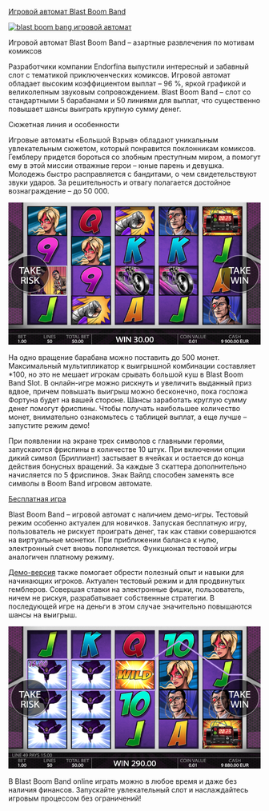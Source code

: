 [Игровой автомат Blast Boom Band](https://eurogame.online/game-demo/blast-boom-bang?utm_source=p1&utm_medium=web&utm_campaign=github&utm_term=blast-boom-bang&utm_content=link-top)

[![blast boom bang игровой автомат](https://media0.giphy.com/media/8fpj3IwNHyhlPeviW2/giphy.gif)](https://eurogame.online/game-demo/blast-boom-bang?utm_source=p1&utm_medium=web&utm_campaign=github&utm_term=blast-boom-bang&utm_content=gif-top)

Игровой автомат Blast Boom Band – азартные развлечения по мотивам комиксов

Разработчики компании Endorfina выпустили интересный и забавный слот с тематикой приключенческих комиксов. Игровой автомат обладает высоким коэффициентом выплат – 96 %, яркой графикой и великолепным звуковым сопровождением. Blast Boom Band – слот со стандартными 5 барабанами и 50 линиями для выплат, что существенно повышает шансы выиграть крупную сумму денег.

Сюжетная линия и особенности

Игровые автоматы «Большой Взрыв» обладают уникальным увлекательным сюжетом, который понравится поклонникам комиксов. Гемблеру придется бороться со злобным преступным миром, а помогут ему в этой миссии отважные герои – юные парень и девушка. Молодежь быстро расправляется с бандитами, о чем свидетельствуют звуки ударов. За решительность и отвагу полагается достойное вознаграждение – до 50 000.

[![play blast boom bang](https://raw.githubusercontent.com/7-game/blast-boom-bang/main/blast-boom-bang5.png)](https://eurogame.online/game-demo/blast-boom-bang?utm_source=p1&utm_medium=web&utm_campaign=github&utm_term=blast-boom-bang&utm_content=image-middle)


На одно вращение барабана можно поставить до 500 монет. Максимальный мультипликатор к выигрышной комбинации составляет *100, но это не мешает игрокам срывать большой куш в Blast Boom Band Slot. В онлайн-игре можно рискнуть и увеличить выданный приз вдвое, причем повышать выигрыш можно бесконечно, пока госпожа Фортуна будет на вашей стороне. Шансы заработать круглую сумму денег помогут фриспины. Чтобы получать наибольшее количество монет, внимательно ознакомьтесь с таблицей выплат, а еще лучше – запустите режим демо!

При появлении на экране трех символов с главными героями, запускаются фриспины в количестве 10 штук. При включении опции дикий символ (Бриллиант) застывает в ячейках и остается до конца действия бонусных вращений. За каждые 3 скаттера дополнительно начисляется по 5 фриспинов. Знак Вайлд способен заменять все символы в Boom Band игровом автомате. 

[Бесплатная игра](https://eurogame.online/game-demo/blast-boom-bang?utm_source=p1&utm_medium=web&utm_campaign=github&utm_term=blast-boom-bang&utm_content=link-free-game)

Blast Boom Band – игровой автомат с наличием демо-игры. Тестовый режим особенно актуален для новичков. Запуская бесплатную игру, пользователь не рискует проиграть денег, так как ставки совершаются на виртуальные монетки. При приближении баланса к нулю, электронный счет вновь пополняется. Функционал тестовой игры аналогичен платному режиму.

[Демо-версия](https://eurogame.online/game-demo/blast-boom-bang?utm_source=p1&utm_medium=web&utm_campaign=github&utm_term=blast-boom-bang&utm_content=link-demo-game) также помогает обрести полезный опыт и навыки для начинающих игроков. Актуален тестовый режим и для продвинутых гемблеров. Совершая ставки на электронные фишки, пользователь, ничем не рискуя, разрабатывает собственные стратегии. В последующей игре на деньги в этом случае значительно повышаются шансы на выигрыш.

[![игра бум онлайн](https://raw.githubusercontent.com/7-game/blast-boom-bang/main/blast-boom-bang7.png)](https://eurogame.online/game-demo/blast-boom-bang?utm_source=p1&utm_medium=web&utm_campaign=github&utm_term=blast-boom-bang&utm_content=image-bottom)

В Blast Boom Band online играть можно в любое время и даже без наличия финансов. Запускайте увлекательный слот и наслаждайтесь игровым процессом без ограничений!

